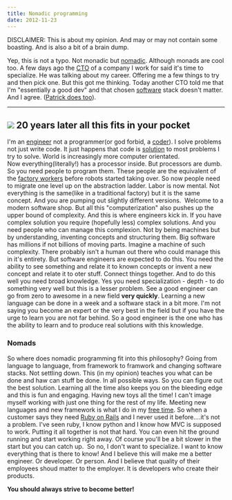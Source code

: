```yaml
---
title: Nomadic programming
date: 2012-11-23
---
```


DISCLAIMER: This is about my opinion.
And may or may not contain some boasting. And is also a bit of a brain
dump.

Yep, this is not a typo. Not monadic but
[nomadic](http://en.wikipedia.org/wiki/Nomad "Nomad"). Although monads
are cool too.
A few days ago the
[CTO](http://en.wikipedia.org/wiki/Chief_technology_officer "Chief technology officer")
of a company I work for said it's time to specialize. He was talking
about my career. Offering me a few things to try and then pick one. But
this got me thinking.
Today another CTO told me that I'm "essentially a good dev" and that
chosen
[software](http://en.wikipedia.org/wiki/Computer_software "Computer software")
stack doesn't matter. And I agree. ([Patrick does
too](http://www.kalzumeus.com/2011/10/28/dont-call-yourself-a-programmer/)).

  ----------------------
  [![](http://www.thatericalper.com/wp-content/uploads/2012/11/years.jpg)](http://www.thatericalper.com/wp-content/uploads/2012/11/years.jpg)
  20 years later all this fits in your pocket
  ----------------------

I'm an [engineer](http://en.wikipedia.org/wiki/Engineer "Engineer") not
a programmer(or god forbid, a
[coder](http://en.wikipedia.org/wiki/Programmer "Programmer")). I solve
problems not just write code. It just happens that code is
[solution](http://en.wikipedia.org/wiki/Solution "Solution") to most
problems I try to solve. World is increasingly more computer orientated.
Now everything(literally!) has a processor inside. But processors are
dumb. So you need people to program them. These people are the
equivalent of the [factory
workers](http://en.wikipedia.org/wiki/Factory "Factory") before robots
started taking over. So now people need to migrate one level up on the
abstraction ladder. Labor is now mental. Not everything is the same(like
in a traditional factory) but it is the same concept. And you are
pumping out slightly different versions.  Welcome to a modern software
shop.
But all this "computerization" also pushes up the upper bound of
complexity. And this is where engineers kick in. If you have complex
solution you require (hopefully less) complex solutions. And you need
people who can manage this complexion. Not by being machines but by
understanding, inventing concepts and structuring them. Big software has
millions if not billions of moving parts. Imagine a machine of such
complexity. There probably isn't a human out there who could manage this
in it's entirety. But software engineers are expected to do this. You
need the ability to see something and relate it to known concepts or
invent a new concept and relate it to oter stuff. Connect things
together. And to do this well you need broad knowledge. Yes you need
specialization - depth - to do something very well but this is a lesser
problem. See a good engineer can go from zero to awesome in a new field
**very quickly**. Learning a new language can be done in a week and a
software stack in a bit more. I'm not saying you become an expert or the
very best in the field but if you have the urge to learn you are not far
behind. So a good engineer is the one who has the ability to learn and
to produce real solutions with this knowledge.


### Nomads

So where does nomadic programming fit into this philosophy? Going from
language to language, from framework to framwork and changing software
stacks. Not settling down. This (in my opinion) teaches you what can be
done and haw can stuff be done. In all possible ways. So you can figure
out the best solution. Learning all the time also keeps you on the
bleeding edge and this is fun and engaging. Having new toys all the
time! I can't image myself working with just one thing for the rest of
my life. Meeting new languages and new framework is what I do in my
[free time](http://en.wikipedia.org/wiki/Leisure "Leisure"). So when a
customer says they need [Ruby on
Rails](http://rubyonrails.org/ "Ruby on Rails") and I never used it
before....it's not a problem. I've seen ruby, I know python and I know
how MVC is supposed to work. Putting it all together is not that hard.
You can even hit the ground running and start working right away. Of
course you'll be a bit slower in the start but you can catch up.  So no,
I don't want to specialize. I want to know everything that is there to
know! And I believe this will make me a better engineer. Or developer.
Or person. And I believe that quality of their employees shoud matter to
the employer. It is developers who create their products. 

**You should always strive to become better!**
